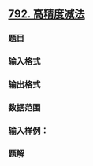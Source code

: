 ## [792. 高精度减法](https://www.acwing.com/problem/content/794/)

### 题目

### 输入格式

### 输出格式

### 数据范围

### 输入样例：



### 题解
